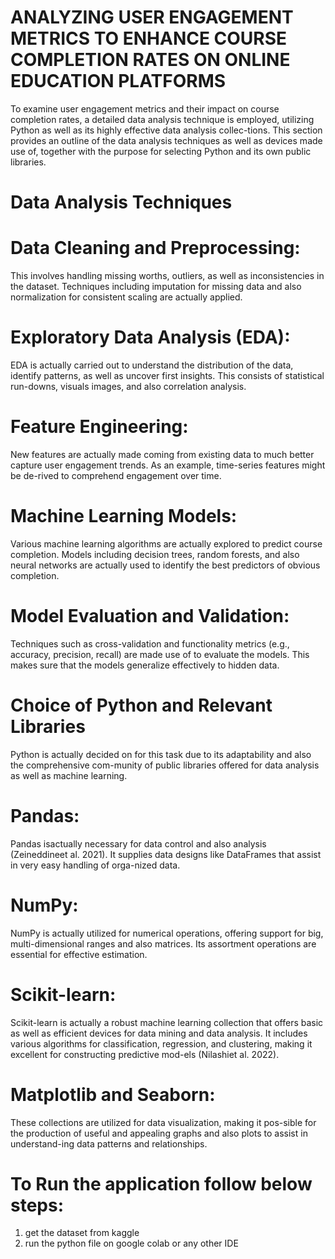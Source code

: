 # ANALYZING USER ENGAGEMENT METRICS TO ENHANCE COURSE COMPLETION RATES ON ONLINE EDUCATION PLATFORMS

To examine user engagement metrics and their impact on course completion rates, a detailed data analysis technique is employed, utilizing Python as well as its highly effective data analysis collec-tions. This section provides an outline of the data analysis techniques as well as devices made use of, together with the purpose for selecting Python and its own public libraries.

# Data Analysis Techniques

# Data Cleaning and Preprocessing: 
This involves handling missing worths, outliers, as well as inconsistencies in the dataset. Techniques including imputation for missing data and also normalization for consistent scaling are actually applied.
# Exploratory Data Analysis (EDA): 
EDA is actually carried out to understand the distribution of the data, identify patterns, as well as uncover first insights. This consists of statistical run-downs, visuals images, and also correlation analysis.
# Feature Engineering: 
New features are actually made coming from existing data to much better capture user engagement trends. As an example, time-series features might be de-rived to comprehend engagement over time.
# Machine Learning Models: 
Various machine learning algorithms are actually explored to predict course completion. Models including decision trees, random forests, and also neural networks are actually used to identify the best predictors of obvious completion.
# Model Evaluation and Validation: 
Techniques such as cross-validation and functionality metrics (e.g., accuracy, precision, recall) are made use of to evaluate the models. This makes sure that the models generalize effectively to hidden data.

# Choice of Python and Relevant Libraries

Python is actually decided on for this task due to its adaptability and also the comprehensive com-munity of public libraries offered for data analysis as well as machine learning.

# Pandas: 
Pandas isactually necessary for data control and also analysis (Zeineddineet al. 2021). It supplies data designs like DataFrames that assist in very easy handling of orga-nized data.
# NumPy: 
NumPy is actually utilized for numerical operations, offering support for big, multi-dimensional ranges and also matrices. Its assortment operations are essential for effective estimation.
# Scikit-learn: 
Scikit-learn is actually a robust machine learning collection that offers basic as well as efficient devices for data mining and data analysis. It includes various algorithms for classification, regression, and clustering, making it excellent for constructing predictive mod-els (Nilashiet al. 2022).
# Matplotlib and Seaborn:
These collections are utilized for data visualization, making it pos-sible for the production of useful and appealing graphs and also plots to assist in understand-ing data patterns and relationships.


# To Run the application follow below steps:

1) get the dataset from kaggle
2) run the python file on google colab or any other IDE

